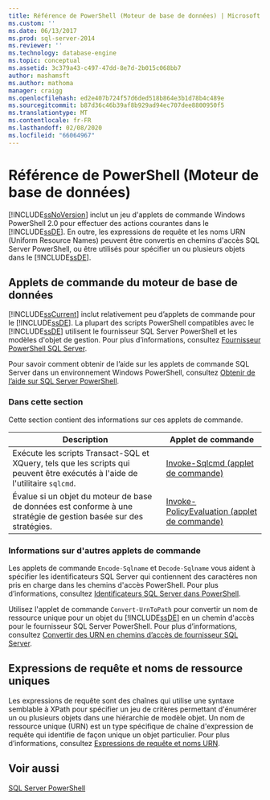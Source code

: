 ```yaml
---
title: Référence de PowerShell (Moteur de base de données) | Microsoft Docs
ms.custom: ''
ms.date: 06/13/2017
ms.prod: sql-server-2014
ms.reviewer: ''
ms.technology: database-engine
ms.topic: conceptual
ms.assetid: 3c379a43-c497-47dd-8e7d-2b015c068bb7
author: mashamsft
ms.author: mathoma
manager: craigg
ms.openlocfilehash: ed2e407b724f57d6ded518b864e3b1d78b4c489e
ms.sourcegitcommit: b87d36c46b39af8b929ad94ec707dee8800950f5
ms.translationtype: MT
ms.contentlocale: fr-FR
ms.lasthandoff: 02/08/2020
ms.locfileid: "66064967"
---
```

# <a name="database-engine-powershell-reference"></a>Référence de PowerShell (Moteur de base de données)
  
  [!INCLUDE[ssNoVersion](../includes/ssnoversion-md.md)] inclut un jeu d'applets de commande Windows PowerShell 2.0 pour effectuer des actions courantes dans le [!INCLUDE[ssDE](../includes/ssde-md.md)]. En outre, les expressions de requête et les noms URN (Uniform Resource Names) peuvent être convertis en chemins d'accès SQL Server PowerShell, ou être utilisés pour spécifier un ou plusieurs objets dans le [!INCLUDE[ssDE](../includes/ssde-md.md)].  
  
## <a name="database-engine-cmdlets"></a>Applets de commande du moteur de base de données  
 
  [!INCLUDE[ssCurrent](../includes/sscurrent-md.md)] inclut relativement peu d’applets de commande pour le [!INCLUDE[ssDE](../includes/ssde-md.md)]. La plupart des scripts PowerShell compatibles avec le [!INCLUDE[ssDE](../includes/ssde-md.md)] utilisent le fournisseur SQL Server PowerShell et les modèles d'objet de gestion. Pour plus d’informations, consultez [Fournisseur PowerShell SQL Server](../powershell/sql-server-powershell-provider.md).  
  
 Pour savoir comment obtenir de l’aide sur les applets de commande SQL Server dans un environnement Windows PowerShell, consultez [Obtenir de l’aide sur SQL Server PowerShell](../powershell/sql-server-powershell.md).  
  
### <a name="in-this-section"></a>Dans cette section  
 Cette section contient des informations sur ces applets de commande.  
  
|Description|Applet de commande|  
|-----------------|------------|  
|Exécute les scripts Transact-SQL et XQuery, tels que les scripts qui peuvent être exécutés à l'aide de l'utilitaire `sqlcmd`.|[Invoke-Sqlcmd (applet de commande)](../../2014/database-engine/invoke-sqlcmd-cmdlet.md)|  
|Évalue si un objet du moteur de base de données est conforme à une stratégie de gestion basée sur des stratégies.|[Invoke-PolicyEvaluation (applet de commande)](../../2014/database-engine/invoke-policyevaluation-cmdlet.md)|  
  
### <a name="information-about-other-cmdlets"></a>Informations sur d'autres applets de commande  
 Les applets de commande `Encode-Sqlname` et `Decode-Sqlname` vous aident à spécifier les identificateurs SQL Server qui contiennent des caractères non pris en charge dans les chemins d'accès PowerShell. Pour plus d’informations, consultez [Identificateurs SQL Server dans PowerShell](../powershell/sql-server-identifiers-in-powershell.md).  
  
 Utilisez l'applet de commande `Convert-UrnToPath` pour convertir un nom de ressource unique pour un objet du [!INCLUDE[ssDE](../includes/ssde-md.md)] en un chemin d'accès pour le fournisseur SQL Server PowerShell. Pour plus d’informations, consultez [Convertir des URN en chemins d’accès de fournisseur SQL Server](../../2014/database-engine/convert-urns-to-sql-server-provider-paths.md).  
  
## <a name="query-expressions-and-unique-resource-names"></a>Expressions de requête et noms de ressource uniques  
 Les expressions de requête sont des chaînes qui utilise une syntaxe semblable à XPath pour spécifier un jeu de critères permettant d'énumérer un ou plusieurs objets dans une hiérarchie de modèle objet. Un nom de ressource unique (URN) est un type spécifique de chaîne d'expression de requête qui identifie de façon unique un objet particulier. Pour plus d’informations, consultez [Expressions de requête et noms URN](../powershell/query-expressions-and-uniform-resource-names.md).  
  
## <a name="see-also"></a>Voir aussi  
 [SQL Server PowerShell](../powershell/sql-server-powershell.md)  
  
  
